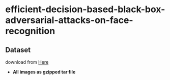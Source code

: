 # efficient-decision-based-black-box-adversarial-attacks-on-face-recognition

## Dataset

download from [Here](http://vis-www.cs.umass.edu/lfw/#download) 
 - **All images as gzipped tar file**

